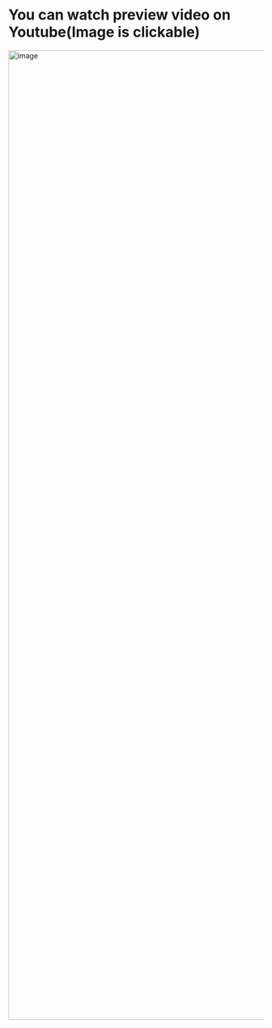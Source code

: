 <div>
  <h1>You can watch preview video on Youtube(Image is clickable)</h1>
  <a href="https://youtu.be/9_mMKDZXwbg"><img width="2940" height="1912" alt="image" src="https://github.com/user-attachments/assets/614fb478-a175-44f3-b15b-91f680133b78"/></a>
</div>
